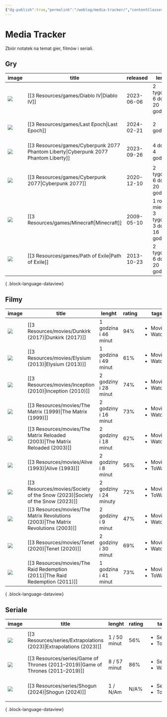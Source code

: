 ```yaml
---
{"dg-publish":true,"permalink":"/weblog/media-tracker/","contentClasses":"cards-cols-3 cards"}
---
```



# Media Tracker

Zbiór notatek na temat gier, filmów i seriali.

## Gry

| image                                                                                 | title                                                                                   | released   | lenght                                            | rating | tags                                    |
| ------------------------------------------------------------------------------------- | --------------------------------------------------------------------------------------- | ---------- | ------------------------------------------------- | ------ | --------------------------------------- |
| ![](https://media.rawg.io/media/games/77d/77d51f8f4a07c3eecb0f8504027b1bf0.jpg)       | [[3 Resources/games/Diablo IV\|Diablo IV]]                                           | 2023-06-06 | 2 tygodnie, 6 dób i 20 godzin                     | 86%    | <ul><li>Games</li><li>Playing</li></ul> |
| ![](https://media.rawg.io/media/screenshots/ba8/ba855cf221369f1ff3337580326b3868.jpg) | [[3 Resources/games/Last Epoch\|Last Epoch]]                                         | 2024-02-21 | 2 godziny                                         | 79%    | <ul><li>Games</li><li>ToPlay</li></ul>  |
| ![](https://media.rawg.io/media/games/062/06285b425e61623530c5430f20e5d222.jpg)       | [[3 Resources/games/Cyberpunk 2077 Phantom Liberty\|Cyberpunk 2077 Phantom Liberty]] | 2023-09-26 | 4 doby i 4 godziny                                | 89%    | <ul><li>Games</li><li>Played</li></ul>  |
| ![](https://media.rawg.io/media/games/26d/26d4437715bee60138dab4a7c8c59c92.jpg)       | [[3 Resources/games/Cyberpunk 2077\|Cyberpunk 2077]]                                 | 2020-12-10 | 2 tygodnie, 6 dób i 20 godzin                     | 86%    | <ul><li>Games</li><li>Played</li></ul>  |
| ![](https://media.rawg.io/media/games/b4e/b4e4c73d5aa4ec66bbf75375c4847a2b.jpg)       | [[3 Resources/games/Minecraft\|Minecraft]]                                           | 2009-05-10 | 1 rok, 2 miesiące, 3 tygodnie, 3 doby i 16 godzin | 83%    | <ul><li>Games</li><li>Played</li></ul>  |
| ![](https://media.rawg.io/media/games/d0f/d0f91fe1d92332147e5db74e207cfc7a.jpg)       | [[3 Resources/games/Path of Exile\|Path of Exile]]                                   | 2013-10-23 | 2 tygodnie, 6 dób i 20 godzin                     | 86%    | <ul><li>Games</li><li>Playing</li></ul> |

{ .block-language-dataview}

## Filmy

| image                                                                                                                                           | title                                                                                  | lenght                | rating | tags                                     |
| ----------------------------------------------------------------------------------------------------------------------------------------------- | -------------------------------------------------------------------------------------- | --------------------- | ------ | ---------------------------------------- |
| ![](https://m.media-amazon.com/images/M/MV5BN2YyZjQ0NTEtNzU5MS00NGZkLTg0MTEtYzJmMWY3MWRhZjM2XkEyXkFqcGdeQXVyMDA4NzMyOA@@._V1_SX300.jpg)         | [[3 Resources/movies/Dunkirk (2017)\|Dunkirk (2017)]]                               | 1 godzina i 46 minut  | 94%    | <ul><li>Movies</li><li>Watched</li></ul> |
| ![](https://m.media-amazon.com/images/M/MV5BNDc2NjU0MTcwNV5BMl5BanBnXkFtZTcwMjg4MDg2OQ@@._V1_SX300.jpg)                                         | [[3 Resources/movies/Elysium (2013)\|Elysium (2013)]]                               | 1 godzina i 49 minut  | 61%    | <ul><li>Movies</li><li>Watched</li></ul> |
| ![](https://m.media-amazon.com/images/M/MV5BMjAxMzY3NjcxNF5BMl5BanBnXkFtZTcwNTI5OTM0Mw@@._V1_SX300.jpg)                                         | [[3 Resources/movies/Inception (2010)\|Inception (2010)]]                           | 2 godziny i 28 minut  | 74%    | <ul><li>Movies</li><li>Watched</li></ul> |
| ![](https://m.media-amazon.com/images/M/MV5BNzQzOTk3OTAtNDQ0Zi00ZTVkLWI0MTEtMDllZjNkYzNjNTc4L2ltYWdlXkEyXkFqcGdeQXVyNjU0OTQ0OTY@._V1_SX300.jpg) | [[3 Resources/movies/The Matrix (1999)\|The Matrix (1999)]]                         | 2 godziny i 16 minut  | 73%    | <ul><li>Movies</li><li>Watched</li></ul> |
| ![](https://m.media-amazon.com/images/M/MV5BODE0MzZhZTgtYzkwYi00YmI5LThlZWYtOWRmNWE5ODk0NzMxXkEyXkFqcGdeQXVyNjU0OTQ0OTY@._V1_SX300.jpg)         | [[3 Resources/movies/The Matrix Reloaded (2003)\|The Matrix Reloaded (2003)]]       | 2 godziny i 18 minut  | 62%    | <ul><li>Movies</li><li>Watched</li></ul> |
| ![](https://m.media-amazon.com/images/M/MV5BOGU2ZjkzNTAtMGE0NS00N2RmLTg5YWItMDA5NjM4OWJlNWM3XkEyXkFqcGdeQXVyMTQxNzMzNDI@._V1_SX300.jpg)         | [[3 Resources/movies/Alive (1993)\|Alive (1993)]]                                   | 2 godziny i 8 minut   | 56%    | <ul><li>Movies</li><li>ToWatch</li></ul> |
| ![](https://m.media-amazon.com/images/M/MV5BYmI4MTllYTItMjllYi00ZTY2LWE0NmQtNjBmZWQ2ZmE4NjQ2XkEyXkFqcGdeQXVyMTEzMTI1Mjk3._V1_SX300.jpg)         | [[3 Resources/movies/Society of the Snow (2023)\|Society of the Snow (2023)]]       | 2 godziny i 24 minuty | 72%    | <ul><li>Movies</li><li>ToWatch</li></ul> |
| ![](https://m.media-amazon.com/images/M/MV5BNzNlZTZjMDctZjYwNi00NzljLWIwN2QtZWZmYmJiYzQ0MTk2XkEyXkFqcGdeQXVyNTAyODkwOQ@@._V1_SX300.jpg)         | [[3 Resources/movies/The Matrix Revolutions (2003)\|The Matrix Revolutions (2003)]] | 2 godziny i 9 minut   | 47%    | <ul><li>Movies</li><li>Watched</li></ul> |
| ![](https://m.media-amazon.com/images/M/MV5BMzU3YWYwNTQtZTdiMC00NjY5LTlmMTMtZDFlYTEyODBjMTk5XkEyXkFqcGdeQXVyMTkxNjUyNQ@@._V1_SX300.jpg)         | [[3 Resources/movies/Tenet (2020)\|Tenet (2020)]]                                   | 2 godziny i 30 minut  | 69%    | <ul><li>Movies</li><li>Watched</li></ul> |
| ![](https://m.media-amazon.com/images/M/MV5BY2UyNDM1ZmUtM2E4Mi00ZDEzLWFhMTEtOGVlYjQ2NDZiYjg3XkEyXkFqcGdeQXVyNzI1NzMxNzM@._V1_SX300.jpg)         | [[3 Resources/movies/The Raid Redemption (2011)\|The Raid Redemption (2011)]]       | 1 godzina i 41 minut  | 73%    | <ul><li>Movies</li><li>ToWatch</li></ul> |

{ .block-language-dataview}

## Seriale

| image                                                                                                                                   | title                                                                              | lenght       | rating | tags                                     |
| --------------------------------------------------------------------------------------------------------------------------------------- | ---------------------------------------------------------------------------------- | ------------ | ------ | ---------------------------------------- |
| ![](https://m.media-amazon.com/images/M/MV5BODNlZTJjODQtYmUwNS00ZDAyLWE0YjktNWQ5Zjg0NDE3YjAxXkEyXkFqcGdeQXVyMTExNTIxMzQ4._V1_SX300.jpg) | [[3 Resources/series/Extrapolations (2023)\|Extrapolations (2023)]]             | 1 / 50 minut | 56%    | <ul><li>Series</li><li>ToWatch</li></ul> |
| ![](https://m.media-amazon.com/images/M/MV5BN2IzYzBiOTQtNGZmMi00NDI5LTgxMzMtN2EzZjA1NjhlOGMxXkEyXkFqcGdeQXVyNjAwNDUxODI@._V1_SX300.jpg) | [[3 Resources/series/Game of Thrones (2011–2019)\|Game of Thrones (2011–2019)]] | 8 / 57 minut | 86%    | <ul><li>Series</li><li>Watched</li></ul> |
| ![](https://m.media-amazon.com/images/M/MV5BMzhkNzVkNDYtNmE2Zi00ZTk1LTk2OWYtOTU5NWM5OWQ2Zjc0XkEyXkFqcGdeQXVyMjkwOTAyMDU@._V1_SX300.jpg) | [[3 Resources/series/Shogun (2024)\|Shogun (2024)]]                             | 1 / N/Am     | N/A%   | <ul><li>Series</li><li>ToWatch</li></ul> |

{ .block-language-dataview}
